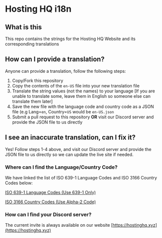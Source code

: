 # Hosting HQ i18n
## What is this
This repo contains the strings for the Hosting HQ Website and its corresponding translations

## How can I provide a translation?
Anyone can provide a translation, follow the following steps:
1. Copy/Fork this repository
2. Copy the contents of the `en-US` file into your new translation file
3. Translate the string values (not the names) to your language [If you are unable to translate some, leave them in English so someone else can translate them later]
4. Save the new file with the language code and country code as a JSON file (e.g Lang=`en`, Country=`US` would be `en-US.json`
5. Submit a pull request to this repository **OR** visit our Discord server and provide the JSON file to us directly

## I see an inaccurate translation, can I fix it?
Yes! Follow steps 1-4 above, and visit our Discord server and provide the JSON file to us directly so we can update the live site if needed.

### Where can I find the Language/Country Code?
We have linked the list of ISO 639-1 Language Codes and ISO 3166 Country Codes below:

[ISO 639-1 Language Codes (Use 639-1 Only)](https://en.wikipedia.org/wiki/List_of_ISO_639-1_codes)

[ISO 3166 Country Codes (Use Alpha-2 Code)](https://en.wikipedia.org/wiki/List_of_ISO_3166_country_codes)

### How can I find your Discord server?
The current invite is always available on our website [https://hostinghq.xyz](https://hostinghq.xyz)
